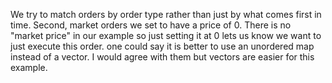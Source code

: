 We try to match orders by order type rather than just by what comes first in time. Second, market orders we set to have a price of 0. There is no "market price" in our example so just setting it at 0 lets us know we want to just execute this order. one could say it is better to use an unordered map instead of a vector. I would agree with them but vectors are easier for this example.

